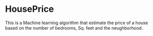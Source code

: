 # HousePrice
This is a Machine learning algorithm that estimate the price of a house based on the number of bedrooms, Sq. feet and the neughborhood.
